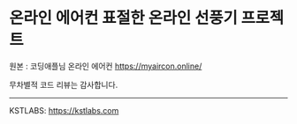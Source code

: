 # 온라인 에어컨 표절한 온라인 선풍기 프로젝트

원본 : 코딩애플님 온라인 에어컨 https://myaircon.online/

무차별적 코드 리뷰는 감사합니다.


--------------

KSTLABS: https://kstlabs.com
